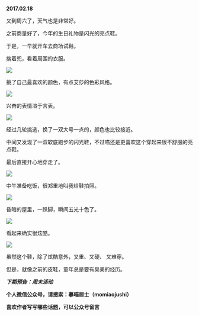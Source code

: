 
          
            
**2017.02.18**

又到周六了，天气也是非常好。

之前商量好了，今年的生日礼物是闪光的亮点鞋。

于是，一早就开车去商场试鞋。

揣着兜，看着周围的衣服。




![](//upload-images.jianshu.io/upload_images/51001-6b33a252f7f40de2.jpg)




挑了自己最喜欢的颜色，有点艾莎的色彩风格。




![](//upload-images.jianshu.io/upload_images/51001-cf28f0a4ea6d9c37.jpg)




兴奋的表情溢于言表。




![](//upload-images.jianshu.io/upload_images/51001-063b0f96418a7fe7.jpg)




经过几轮挑选，换了一双大号一点的，颜色也比较接近。

中间又发现了一双软底跑步的闪光鞋，不过喵还是更喜欢这个穿起来很不舒服的亮点鞋。

最后直接开心地穿走了。




![](//upload-images.jianshu.io/upload_images/51001-843d9a69b66b406d.jpg)




中午准备吃饭，很郑重地叫我给鞋拍照。




![](//upload-images.jianshu.io/upload_images/51001-56755d2d269ed0df.jpg)




昏暗的屋里，一跺脚，瞬间五光十色了。




![](//upload-images.jianshu.io/upload_images/51001-d8c32ef2db3c7eff.jpg)




看起来确实很炫酷。




![](//upload-images.jianshu.io/upload_images/51001-1fca83c1fedb2518.jpg)




虽然这个鞋，除了炫酷意外，又重、又硬、 又难穿。

但是，就像之前的皮鞋，童年总是要有臭美的经历。


***下期预告：周末活动***


**个人微信公众号，请搜索：摹喵居士（momiaojushi）**

**喜欢作者写写哪些话题，可以公众号留言**

          
        